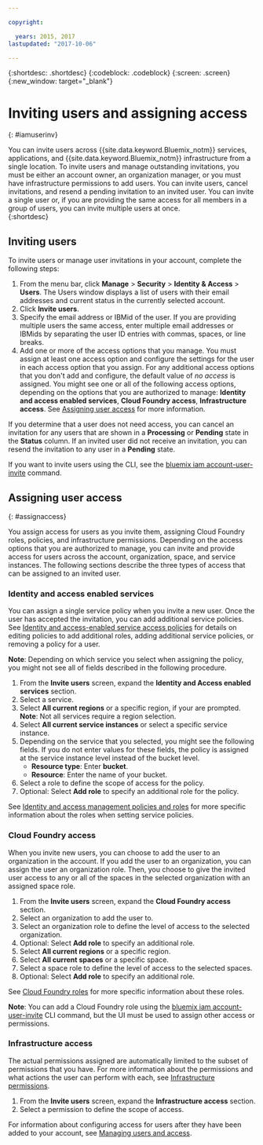 ```yaml
---

copyright:

  years: 2015, 2017
lastupdated: "2017-10-06"

---
```


{:shortdesc: .shortdesc}
{:codeblock: .codeblock}
{:screen: .screen}
{:new_window: target="_blank"}

# Inviting users and assigning access
{: #iamuserinv}

You can invite users across {{site.data.keyword.Bluemix_notm}} services, applications, and {{site.data.keyword.Bluemix_notm}} infrastructure from a single location. To invite users and manage outstanding invitations, you must be either an account owner, an organization manager, or you must have infrastructure permissions to add users. You can invite users, cancel invitations, and resend a pending invitation to an invited user. You can invite a single user or, if you are providing the same access for all members in a group of users, you can invite multiple users at once.  
{:shortdesc}

## Inviting users

To invite users or manage user invitations in your account, complete the following steps: 

1. From the menu bar, click **Manage** &gt; **Security** &gt; **Identity & Access** &gt; **Users**. The Users window displays a list of users with their email addresses and current status in the currently selected account.
2. Click **Invite users**.
3. Specify the email address or IBMid of the user. If you are providing multiple users the same access, enter multiple email addresses or IBMids by separating the user ID entries with commas, spaces, or line breaks.
4. Add one or more of the access options that you manage. You must assign at least one access option and configure the settings for the user in each access option that you assign. For any additional access options that you don't add and configure, the default value of *no access* is assigned. You might see one or all of the following access options, depending on the options that you are authorized to manage: **Identity and access enabled services**, **Cloud Foundry access**, **Infrastructure access**. See [Assigning user access](/docs/iam/iamuserinv.html#assignaccess) for more information.

If you determine that a user does not need access, you can cancel an invitation for any users that are shown in a **Processing** or **Pending** state in the **Status** column. If an invited user did not receive an invitation, you can resend the invitation to any user in a **Pending** state.

If you want to invite users using the CLI, see the [bluemix iam account-user-invite](/docs/cli/reference/bluemix_cli/bx_cli.html#bluemix_iam_account_user_invite) command.

## Assigning user access
{: #assignaccess}

You assign access for users as you invite them, assigning Cloud Foundry roles, policies, and infrastructure permissions. Depending on the access options that you are authorized to manage, you can invite and provide access for users across the account, organization, space, and service instances. The following sections describe the three types of access that can be assigned to an invited user.

### Identity and access enabled services

You can assign a single service policy when you invite a new user. Once the user has accepted the invitation, you can add additional service policies. See [Identity and access-enabled service access policies](/docs/iam/iamusermanage.html#iammanidaccser) for details on editing policies to add additional roles, adding additional service policies, or removing a policy for a user.

**Note**: Depending on which service you select when assigning the policy, you might not see all of fields described in the following procedure.

1. From the **Invite users** screen, expand the **Identity and Access enabled services** section.
2. Select a service.
3. Select **All current regions** or a specific region, if your are prompted. 
**Note**: Not all services require a region selection.
4. Select **All current service instances** or select a specific service instance.
5. Depending on the service that you selected, you might see the following fields. If you do not enter values for these fields, the policy is assigned at the service instance level instead of the bucket level. 
    * **Resource type**: Enter **bucket**.
    * **Resource**: Enter the name of your bucket.
6. Select a role to define the scope of access for the policy.
7. Optional: Select **Add role** to specify an additional role for the policy.


See [Identity and access management policies and roles](/docs/iam/users_roles.html#iamusermanpol) for more specific information about the roles when setting service policies.

### Cloud Foundry access

When you invite new users, you can choose to add the user to an organization in the account. If you add the user to an organization, you can assign the user an organization role. Then, you choose to give the invited user access to any or all of the spaces in the selected organization with an assigned space role.

1. From the **Invite users** screen, expand the **Cloud Foundry access** section.
2. Select an organization to add the user to.
3. Select an organization role to define the level of access to the selected organization.
4. Optional: Select **Add role** to specify an additional role.
5. Select **All current regions** or a specific region.
6. Select **All current spaces** or a specific space.
7. Select a space role to define the level of access to the selected spaces.
8. Optional: Select **Add role** to specify an additional role.

See [Cloud Foundry roles](/docs/iam/users_roles.html#cfroles) for more specific information about these roles.

**Note**: You can add a Cloud Foundry role using the [bluemix iam account-user-invite](/docs/cli/reference/bluemix_cli/bx_cli.html#bluemix_iam_account_user_invite) CLI command, but the UI must be used to assign other access or permissions.

### Infrastructure access

The actual permissions assigned are automatically limited to the subset of permissions that you have. For more information about the permissions and what actions the user can perform with each, see [Infrastructure permissions](/docs/iam/users_roles.html#infrapermissions).

1. From the **Invite users** screen, expand the **Infrastructure access** section.
2. Select a permission to define the scope of access.

For information about configuring access for users after they have been added to your account, see [Managing users and access](/docs/iam/iamusermanage.html).

